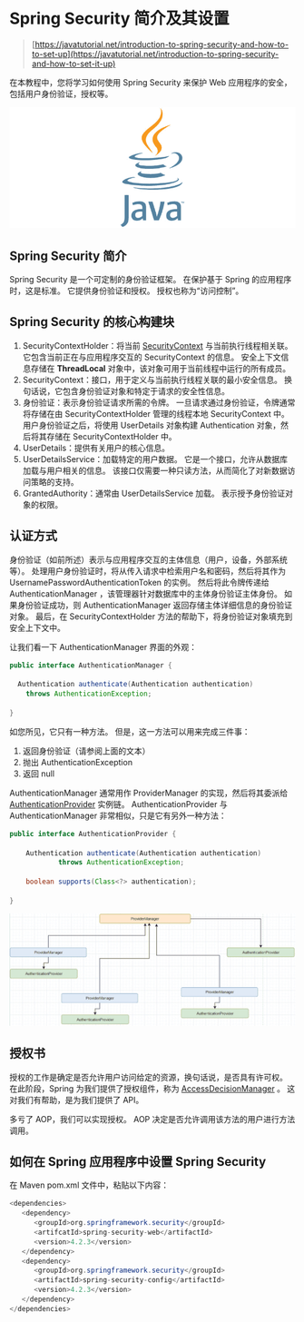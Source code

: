 # Spring Security 简介及其设置

> [https://javatutorial.net/introduction-to-spring-security-and-how-to-to-set-up](https://javatutorial.net/introduction-to-spring-security-and-how-to-set-it-up)

在本教程中，您将学习如何使用 Spring Security 来保护 Web 应用程序的安全，包括用户身份验证，授权等。

![java-featured-image](img/e0db051dedc1179e7424b6d998a6a772.jpg)

## Spring Security 简介

Spring Security 是一个可定制的身份验证框架。 在保护基于 Spring 的应用程序时，这是标准。 它提供身份验证和授权。 授权也称为“访问控制”。

## Spring Security 的核心构建块

1.  SecurityContextHolder：将当前 [SecurityContext](https://docs.spring.io/spring-security/site/docs/4.2.6.RELEASE/apidocs/org/springframework/security/core/context/SecurityContext.html) 与当前执行线程相关联。 它包含当前正在与应用程序交互的 SecurityContext 的信息。 安全上下文信息存储在 **ThreadLocal** 对象中，该对象可用于当前线程中运行的所有成员。
2.  SecurityContext：接口，用于定义与当前执行线程关联的最小安全信息。 换句话说，它包含身份验证对象和特定于请求的安全性信息。
3.  身份验证：表示身份验证请求所需的令牌。 一旦请求通过身份验证，令牌通常将存储在由 SecurityContextHolder 管理的线程本地 SecurityContext 中。 用户身份验证之后，将使用 UserDetails 对象构建 Authentication 对象，然后将其存储在 SecurityContextHolder 中。
4.  UserDetails：提供有关用户的核心信息。
5.  UserDetailsS​​ervice：加载特定的用户数据。 它是一个接口，允许从数据库加载与用户相关的信息。 该接口仅需要一种只读方法，从而简化了对新数据访问策略的支持。
6.  GrantedAuthority：通常由 UserDetailsS​​ervice 加载。 表示授予身份验证对象的权限。

## 认证方式

身份验证（如前所述）表示与应用程序交互的主体信息（用户，设备，外部系统等）。 处理用户身份验证时，将从传入请求中检索用户名和密码，然后将其作为 UsernamePasswordAuthenticationToken 的实例。 然后将此令牌传递给 AuthenticationManager ，该管理器针对数据库中的主体身份验证主体身份。 如果身份验证成功，则 AuthenticationManager 返回存储主体详细信息的身份验证对象。 最后，在 SecurityContextHolder 方法的帮助下，将身份验证对象填充到安全上下文中。

让我们看一下 AuthenticationManager 界面的外观：

```java
public interface AuthenticationManager {

  Authentication authenticate(Authentication authentication)
    throws AuthenticationException;

}
```

如您所见，它只有一种方法。 但是，这一方法可以用来完成三件事：

1.  返回身份验证（请参阅上面的文本）
2.  抛出 AuthenticationException
3.  返回 null

AuthenticationManager 通常用作 ProviderManager 的实现，然后将其委派给 [AuthenticationProvider](https://spring.io/guides/topicals/spring-security-architecture/) 实例链。 AuthenticationProvider 与 AuthenticationManager 非常相似，只是它有另外一种方法：

```java
public interface AuthenticationProvider {

	Authentication authenticate(Authentication authentication)
			throws AuthenticationException;

	boolean supports(Class<?> authentication);

}
```

![Security ProviderManager AuthenticationProvider architecture illustration](img/c8daee782d05f1fe45ed4aaa067e816e.jpg)

## 授权书

授权的工作是确定是否允许用户访问给定的资源，换句话说，是否具有许可权。 在此阶段，Spring 为我们提供了授权组件，称为 [AccessDecisionManager](https://docs.spring.io/spring-security/site/docs/4.2.4.RELEASE/apidocs/org/springframework/security/access/AccessDecisionManager.html) 。 这对我们有帮助，是为我们提供了 API。

多亏了 AOP，我们可以实现授权。 AOP 决定是否允许调用该方法的用户进行方法调用。

## 如何在 Spring 应用程序中设置 Spring Security

在 Maven pom.xml 文件中，粘贴以下内容：

```java
<dependencies>
   <dependency>
      <groupId>org.springframework.security</groupId>
      <artifcatId>spring-security-web</artifactId>
      <version>4.2.3</version>
   </dependency>
   <dependency>
      <groupId>org.springframework.security</groupId>
      <artifactId>spring-security-config</artifactId>
      <version>4.2.3</version>
   </dependency>
</dependencies>
```